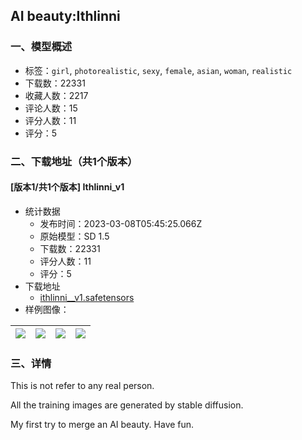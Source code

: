 ## AI beauty:Ithlinni 
### 一、模型概述

- 标签：`girl`, `photorealistic`, `sexy`, `female`, `asian`, `woman`, `realistic`
- 下载数：22331
- 收藏人数：2217
- 评论人数：15
- 评分人数：11
- 评分：5

### 二、下载地址（共1个版本）

#### [版本1/共1个版本] Ithlinni_v1

- 统计数据
  - 发布时间：2023-03-08T05:45:25.066Z
  - 原始模型：SD 1.5
  - 下载数：22331
  - 评分人数：11
  - 评分：5
- 下载地址
  - [ithlinni__v1.safetensors](https://civitai.com/api/download/models/19671)
- 样例图像：

| <img src="https://image.civitai.com/xG1nkqKTMzGDvpLrqFT7WA/eefe9163-3e94-41ad-42c5-65aa92253b00/width=450/206969.jpeg" /> | <img src="https://image.civitai.com/xG1nkqKTMzGDvpLrqFT7WA/91a5bdb0-15ee-4c60-708f-0042ecefe700/width=450/208646.jpeg" /> | <img src="https://image.civitai.com/xG1nkqKTMzGDvpLrqFT7WA/a9f3beee-478a-43c3-83f9-3c626ddf9700/width=450/206971.jpeg" /> | <img src="https://image.civitai.com/xG1nkqKTMzGDvpLrqFT7WA/66bb6938-7253-4736-6aac-f148776bde00/width=450/206970.jpeg" /> |
| ---- | ---- | ---- | ---- |


### 三、详情
<p>This is not refer to any real person.</p><p>All the training images are generated by stable diffusion.</p><p>My first try to merge an AI beauty. Have fun.</p>